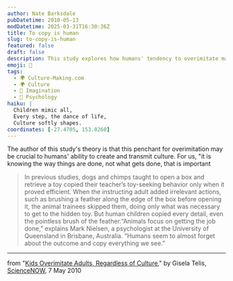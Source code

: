 ```yaml
---
author: Nate Barksdale
pubDatetime: 2010-05-13
modDatetime: 2025-03-31T16:30:36Z
title: To copy is human
slug: to-copy-is-human
featured: false
draft: false
description: This study explores how humans' tendency to overimitate may be key to cultural transmission, distinguishing us from other animals in learning methods.
emoji: 🧒
tags:
  - 🌍 Culture-Making.com
  - 🌍 Culture
  - 👦 Imagination
  - 🧠 Psychology
haiku: |
  Children mimic all,  
  Every step, the dance of life,  
  Culture softly shapes.
coordinates: [-27.4705, 153.0260]
---
```


The author of this study's theory is that this penchant for overimitation may be crucial to humans' ability to create and transmit culture. For us, "it is knowing the way things are done, not what gets done, that is important

> In previous studies, dogs and chimps taught to open a box and retrieve a toy copied their teacher’s toy-seeking behavior only when it proved efficient. When the instructing adult added irrelevant actions, such as brushing a feather along the edge of the box before opening it, the animal trainees skipped them, doing only what was necessary to get to the hidden toy. But human children copied every detail, even the pointless brush of the feather.“Animals focus on getting the job done,” explains Mark Nielsen, a psychologist at the University of Queensland in Brisbane, Australia. “Humans seem to almost forget about the outcome and copy everything we see.”

---

from "[Kids Overimitate Adults, Regardless of Culture](http://web.archive.org/web/20100514220235/http://news.sciencemag.org:80/sciencenow/2010/05/kids-overimitate-adults-regardle.html?rss=1)," by Gisela Telis, [ScienceNOW](http://web.archive.org/web/20100514220235/http://news.sciencemag.org:80/sciencenow/2010/05/kids-overimitate-adults-regardle.html?rss=1), 7 May 2010
